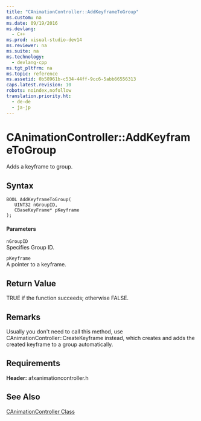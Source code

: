 ```yaml
---
title: "CAnimationController::AddKeyframeToGroup"
ms.custom: na
ms.date: 09/19/2016
ms.devlang: 
  - C++
ms.prod: visual-studio-dev14
ms.reviewer: na
ms.suite: na
ms.technology: 
  - devlang-cpp
ms.tgt_pltfrm: na
ms.topic: reference
ms.assetid: 0b58961b-c534-44ff-9cc6-5abb66556313
caps.latest.revision: 10
robots: noindex,nofollow
translation.priority.ht: 
  - de-de
  - ja-jp
---
```

# CAnimationController::AddKeyframeToGroup
Adds a keyframe to group.  
  
## Syntax  
  
```  
BOOL AddKeyframeToGroup(  
   UINT32 nGroupID,  
   CBaseKeyFrame* pKeyframe  
);  
```  
  
#### Parameters  
 `nGroupID`  
 Specifies Group ID.  
  
 `pKeyframe`  
 A pointer to a keyframe.  
  
## Return Value  
 TRUE if the function succeeds; otherwise FALSE.  
  
## Remarks  
 Usually you don't need to call this method, use CAnimationController::CreateKeyframe instead, which creates and adds the created keyframe to a group automatically.  
  
## Requirements  
 **Header:** afxanimationcontroller.h  
  
## See Also  
 [CAnimationController Class](../vs140/CAnimationController-Class.md)